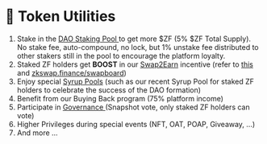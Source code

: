 # 🔆 Token Utilities

1. Stake in the [DAO Staking Pool ](https://zkswap.finance/earn/staking)to get more $ZF (5% $ZF Total Supply). No stake fee, auto-compound, no lock, but 1% unstake fee distributed to other stakers still in the pool to encourage the platform loyalty.
2. Staked ZF holders get **BOOST** in our [Swap2Earn](../highlights/swap2earn.md) incentive (refer to [this](../highlights/swap2earn.md) and  [zkswap.finance/swapboard](https://zkswap.finance/swapboard))
3. Enjoy special [Syrup Pools](https://zkswap.finance/earn/staking) (such as our recent Syrup Pool for staked ZF holders to celebrate the success of the DAO formation)&#x20;
4. Benefit from our Buying Back program (75% platform income)&#x20;
5. Participate in [Governance ](https://vote.zkswap.finance/#/)(Snapshot vote, only staked ZF holders can vote)&#x20;
6. Higher Privileges during special events (NFT, OAT, POAP, Giveaway, ...)
7. And more ...
